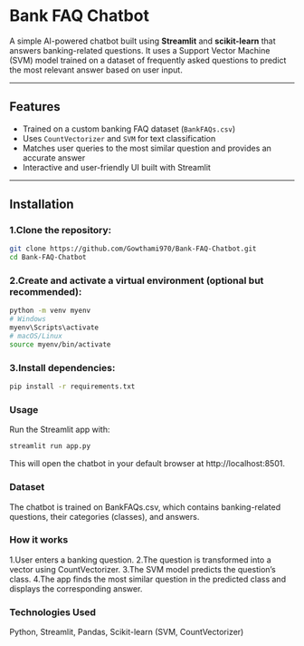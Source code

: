 # Bank FAQ Chatbot

A simple AI-powered chatbot built using **Streamlit** and **scikit-learn** that answers banking-related questions. It uses a Support Vector Machine (SVM) model trained on a dataset of frequently asked questions to predict the most relevant answer based on user input.

---

## Features

- Trained on a custom banking FAQ dataset (`BankFAQs.csv`)
- Uses `CountVectorizer` and `SVM` for text classification
- Matches user queries to the most similar question and provides an accurate answer
- Interactive and user-friendly UI built with Streamlit

---

## Installation

### 1.Clone the repository:
   ```bash
   git clone https://github.com/Gowthami970/Bank-FAQ-Chatbot.git
   cd Bank-FAQ-Chatbot
```

### 2.Create and activate a virtual environment (optional but recommended):
```bash
python -m venv myenv
# Windows
myenv\Scripts\activate
# macOS/Linux
source myenv/bin/activate
```

### 3.Install dependencies:
```bash
pip install -r requirements.txt
```

### Usage
Run the Streamlit app with:
```bash
streamlit run app.py
```
This will open the chatbot in your default browser at http://localhost:8501.

### Dataset
The chatbot is trained on BankFAQs.csv, which contains banking-related questions, their categories (classes), and answers.

### How it works
1.User enters a banking question.
2.The question is transformed into a vector using CountVectorizer.
3.The SVM model predicts the question’s class.
4.The app finds the most similar question in the predicted class and displays the corresponding answer.

### Technologies Used
Python,
Streamlit,
Pandas,
Scikit-learn (SVM, CountVectorizer)
